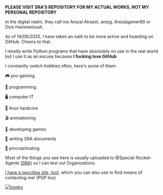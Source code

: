 **PLEASE VISIT SRA'S REPOSITORY FOR MY ACTUAL WORKS, NOT MY PERSONAL REPOSITORY**

In the digital realm, they call me Arezal Atrazel, arezg, Arezalgamer89 or Dick Hammerbush.

As of 14/06/2025, I have taken an oath to be more active and hoarding on GitHub. Cheers to that.

I mostly write Python programs that have absolutely no use in the real world but I use it as an excuse because **I fucking love GitHub**

I constantly switch hobbies often, here's some of them:

🎮 pro-gaming

📑 programming

🖥 computer IT

🐧 linux hardcore

🎬 animationing

💾 developing games

📜 writing SRA documents

🛌 procrastinating


Most of the things you see here is usually uploaded to @Special-Rocket-Agents [\(SRA)](https://github.com/Special-Rocket-Agents) so I can test out Organizations.

[I have a neocities site, too!](https://arezg.neocities.org), which you can also use to find means of contacting me! (PGP too)

[![trophy](https://github-profile-trophy.vercel.app/?username=arezzg)](https://github.com/ryo-ma/github-profile-trophy)
